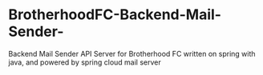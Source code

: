 # BrotherhoodFC-Backend-Mail-Sender-
Backend Mail Sender API Server for Brotherhood FC written on spring with java, and powered by spring cloud mail server
